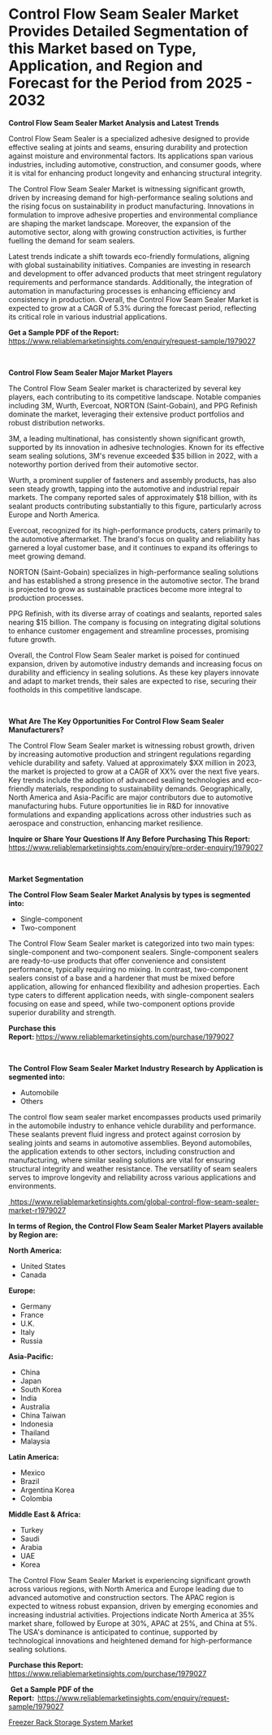 <p><h1>Control Flow Seam Sealer Market Provides Detailed Segmentation of this Market based on Type, Application, and Region and Forecast for the Period from 2025 - 2032</h1></p><p><strong>Control Flow Seam Sealer Market Analysis and Latest Trends</strong></p>
<p><p>Control Flow Seam Sealer is a specialized adhesive designed to provide effective sealing at joints and seams, ensuring durability and protection against moisture and environmental factors. Its applications span various industries, including automotive, construction, and consumer goods, where it is vital for enhancing product longevity and enhancing structural integrity. </p><p>The Control Flow Seam Sealer Market is witnessing significant growth, driven by increasing demand for high-performance sealing solutions and the rising focus on sustainability in product manufacturing. Innovations in formulation to improve adhesive properties and environmental compliance are shaping the market landscape. Moreover, the expansion of the automotive sector, along with growing construction activities, is further fuelling the demand for seam sealers. </p><p>Latest trends indicate a shift towards eco-friendly formulations, aligning with global sustainability initiatives. Companies are investing in research and development to offer advanced products that meet stringent regulatory requirements and performance standards. Additionally, the integration of automation in manufacturing processes is enhancing efficiency and consistency in production. Overall, the Control Flow Seam Sealer Market is expected to grow at a CAGR of 5.3% during the forecast period, reflecting its critical role in various industrial applications.</p></p>
<p><strong>Get a Sample PDF of the Report:&nbsp;</strong> <a href="https://www.reliablemarketinsights.com/enquiry/request-sample/1979027?utm_campaign=2004&utm_medium=2&utm_source=Github&utm_content=ia&utm_term=15012025&utm_id=control-flow-seam-sealer">https://www.reliablemarketinsights.com/enquiry/request-sample/1979027</a></p>
<p>&nbsp;</p>
<p><strong>Control Flow Seam Sealer Major Market Players</strong></p>
<p><p>The Control Flow Seam Sealer market is characterized by several key players, each contributing to its competitive landscape. Notable companies including 3M, Wurth, Evercoat, NORTON (Saint-Gobain), and PPG Refinish dominate the market, leveraging their extensive product portfolios and robust distribution networks.</p><p>3M, a leading multinational, has consistently shown significant growth, supported by its innovation in adhesive technologies. Known for its effective seam sealing solutions, 3M's revenue exceeded $35 billion in 2022, with a noteworthy portion derived from their automotive sector.</p><p>Wurth, a prominent supplier of fasteners and assembly products, has also seen steady growth, tapping into the automotive and industrial repair markets. The company reported sales of approximately $18 billion, with its sealant products contributing substantially to this figure, particularly across Europe and North America.</p><p>Evercoat, recognized for its high-performance products, caters primarily to the automotive aftermarket. The brand's focus on quality and reliability has garnered a loyal customer base, and it continues to expand its offerings to meet growing demand.</p><p>NORTON (Saint-Gobain) specializes in high-performance sealing solutions and has established a strong presence in the automotive sector. The brand is projected to grow as sustainable practices become more integral to production processes.</p><p>PPG Refinish, with its diverse array of coatings and sealants, reported sales nearing $15 billion. The company is focusing on integrating digital solutions to enhance customer engagement and streamline processes, promising future growth.</p><p>Overall, the Control Flow Seam Sealer market is poised for continued expansion, driven by automotive industry demands and increasing focus on durability and efficiency in sealing solutions. As these key players innovate and adapt to market trends, their sales are expected to rise, securing their footholds in this competitive landscape.</p></p>
<p>&nbsp;</p>
<p><strong>What Are The Key Opportunities For Control Flow Seam Sealer Manufacturers?</strong></p>
<p><p>The Control Flow Seam Sealer market is witnessing robust growth, driven by increasing automotive production and stringent regulations regarding vehicle durability and safety. Valued at approximately $XX million in 2023, the market is projected to grow at a CAGR of XX% over the next five years. Key trends include the adoption of advanced sealing technologies and eco-friendly materials, responding to sustainability demands. Geographically, North America and Asia-Pacific are major contributors due to automotive manufacturing hubs. Future opportunities lie in R&D for innovative formulations and expanding applications across other industries such as aerospace and construction, enhancing market resilience.</p></p>
<p><strong>Inquire or Share Your Questions If Any Before Purchasing This Report:</strong> <a href="https://www.reliablemarketinsights.com/enquiry/pre-order-enquiry/1979027?utm_campaign=2004&utm_medium=2&utm_source=Github&utm_content=ia&utm_term=15012025&utm_id=control-flow-seam-sealer">https://www.reliablemarketinsights.com/enquiry/pre-order-enquiry/1979027</a></p>
<p>&nbsp;</p>
<p><strong>Market Segmentation</strong></p>
<p><strong>The Control Flow Seam Sealer Market Analysis by types is segmented into:</strong></p>
<p><ul><li>Single-component</li><li>Two-component</li></ul></p>
<p><p>The Control Flow Seam Sealer market is categorized into two main types: single-component and two-component sealers. Single-component sealers are ready-to-use products that offer convenience and consistent performance, typically requiring no mixing. In contrast, two-component sealers consist of a base and a hardener that must be mixed before application, allowing for enhanced flexibility and adhesion properties. Each type caters to different application needs, with single-component sealers focusing on ease and speed, while two-component options provide superior durability and strength.</p></p>
<p><strong>Purchase this Report:&nbsp;</strong><a href="https://www.reliablemarketinsights.com/purchase/1979027?utm_campaign=2004&utm_medium=2&utm_source=Github&utm_content=ia&utm_term=15012025&utm_id=control-flow-seam-sealer">https://www.reliablemarketinsights.com/purchase/1979027</a></p>
<p>&nbsp;</p>
<p><strong>The Control Flow Seam Sealer Market Industry Research by Application is segmented into:</strong></p>
<p><ul><li>Automobile</li><li>Others</li></ul></p>
<p><p>The control flow seam sealer market encompasses products used primarily in the automobile industry to enhance vehicle durability and performance. These sealants prevent fluid ingress and protect against corrosion by sealing joints and seams in automotive assemblies. Beyond automobiles, the application extends to other sectors, including construction and manufacturing, where similar sealing solutions are vital for ensuring structural integrity and weather resistance. The versatility of seam sealers serves to improve longevity and reliability across various applications and environments.</p></p>
<p><a href="https://www.reliablemarketinsights.com/global-control-flow-seam-sealer-market-r1979027?utm_campaign=2004&utm_medium=2&utm_source=Github&utm_content=ia&utm_term=15012025&utm_id=control-flow-seam-sealer">&nbsp;https://www.reliablemarketinsights.com/global-control-flow-seam-sealer-market-r1979027</a></p>
<p><strong>In terms of Region, the Control Flow Seam Sealer Market Players available by Region are:</strong></p>
<p>
    <p> <strong> North America: </strong>
        <ul>
            <li>United States</li>
            <li>Canada</li>
        </ul>
        </p> 
    <p> <strong> Europe: </strong>
        <ul>
            <li>Germany</li>
            <li>France</li>
            <li>U.K.</li>
            <li>Italy</li>
            <li>Russia</li>
        </ul>
        </p> 
    <p> <strong> Asia-Pacific: </strong>
        <ul>
            <li>China</li>
            <li>Japan</li>
            <li>South Korea</li>
            <li>India</li>
            <li>Australia</li>
            <li>China Taiwan</li>
            <li>Indonesia</li>
            <li>Thailand</li>
            <li>Malaysia</li>
        </ul>
        </p> 
    <p> <strong> Latin America: </strong>
        <ul>
            <li>Mexico</li>
            <li>Brazil</li>
            <li>Argentina Korea</li>
            <li>Colombia</li>
        </ul>
        </p> 
    <p> <strong> Middle East & Africa: </strong>
        <ul>
            <li>Turkey</li>
            <li>Saudi</li>
            <li>Arabia</li>
            <li>UAE</li>
            <li>Korea</li>
        </ul>
    </p>
    </p>
<p><p>The Control Flow Seam Sealer Market is experiencing significant growth across various regions, with North America and Europe leading due to advanced automotive and construction sectors. The APAC region is expected to witness robust expansion, driven by emerging economies and increasing industrial activities. Projections indicate North America at 35% market share, followed by Europe at 30%, APAC at 25%, and China at 5%. The USA's dominance is anticipated to continue, supported by technological innovations and heightened demand for high-performance sealing solutions.</p></p>
<p><strong>Purchase this Report: </strong><a href="https://www.reliablemarketinsights.com/purchase/1979027?utm_campaign=2004&utm_medium=2&utm_source=Github&utm_content=ia&utm_term=15012025&utm_id=control-flow-seam-sealer">https://www.reliablemarketinsights.com/purchase/1979027</a></p>
<p>&nbsp;<strong>Get a Sample PDF of the Report:&nbsp;&nbsp;</strong><a href="https://www.reliablemarketinsights.com/enquiry/request-sample/1979027?utm_campaign=2004&utm_medium=2&utm_source=Github&utm_content=ia&utm_term=15012025&utm_id=control-flow-seam-sealer">https://www.reliablemarketinsights.com/enquiry/request-sample/1979027</a></p>
<p><strong></strong></p>
<p><p><a href="https://github.com/globismark/Market-Research-Report-List-5/blob/main/freezer-rack-storage-system-market.md?utm_campaign=2004&utm_medium=2&utm_source=Github&utm_content=ia&utm_term=15012025&utm_id=control-flow-seam-sealer">Freezer Rack Storage System Market</a></p></p>